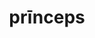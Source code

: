---
title: prīnceps
meaning: emperor
ch: seven
pos: nounthird
genitive: prīncipis
abbgender: m.
abbgender2: masc.
gender: masculine
declension: third
derivative: principality
---